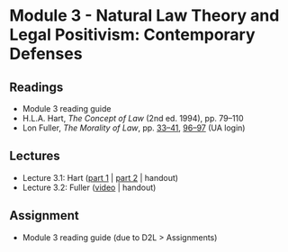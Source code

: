 # Module 3 - Natural Law Theory and Legal Positivism: Contemporary Defenses

## Readings

- Module 3 reading guide
- H.L.A. Hart, *The Concept of Law* (2nd ed. 1994), pp. 79–110
- Lon Fuller, *The Morality of Law*, pp. [33–41](http://ezproxy.library.arizona.edu/login?url=https://www.jstor.org/stable/j.ctt1cc2mds.6), [96–97](http://ezproxy.library.arizona.edu/login?url=https://www.jstor.org/stable/j.ctt1cc2mds.7) (UA login)

## Lectures

- Lecture 3.1: Hart ([part 1](https://youtu.be/UszLmeOqV_c) \| [part 2](https://youtu.be/g31IKmUGPec) \| handout)
- Lecture 3.2: Fuller ([video](https://youtu.be/HtzstttpJGE) \| handout)

## Assignment

- Module 3 reading guide (due to D2L > Assignments)